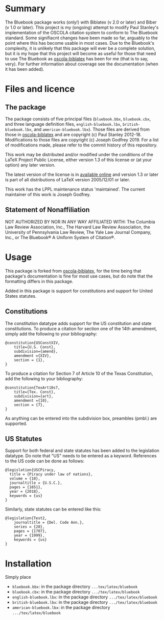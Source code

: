 # Summary

The Bluebook package works (only!) with Biblatex (v 2.0 or later) and Biber (v 1.0 or later).
This project is my (ongoing) attempt to modify Paul Stanley's implementation of the OSCOLA citation system to conform to The Bluebook standard. 
Some signifiacnt changes have been made so far, arguably to the point where this has become usable in most cases. Due to the Bluebook's complexity, it is unlikely that this package will ever be a complete solution, but it is my hope that this project will become as useful for those that need to use The Bluebook as [oscola-biblatex](https://github.com/PaulStanley/oscola-biblatex) has been for me (that is to say, very).
For further information about coverage see the documentation (when it has been added).

# Files and licence

## The package

The package consists of five principal files (`bluebook.bbx`, `bluebook.cbx`, and three language definition files,
`english-bluebook.lbx`, `british-bluebook.lbx`, and `american-bluebook.lbx`). <!--There is also a very short index
style file, `bluebook.ist`.--> Those files are derived from those in [oscola-biblatex](https://github.com/PaulStanley/oscola-biblatex) 
and are copyright (c) Paul Stanley 2012-18. Modifications to those files are copyright (c) Joseph Godfrey 2019. For a list of modifications made, please refer to the commit history of this repository.

This work may be distributed and/or modified under the conditions of
the LaTeX Project Public License, either version 1.3 of this license
or (at your option) any later version.

The latest version of the license is in [available online](http://www.latex-project.org/lppl.txt) 
and version 1.3 or later is part of all distributions of LaTeX version 2005/12/01 or later.

This work has the LPPL maintenance status 'maintained'. The current
maintainer of this work is Joseph Godfrey.

<!--
## The documentation

The documentation consists of `oscola.tex`, `oscola.pdf` and
`oscola-examples.bib`. Those files are distributed under the Creative
Commons Attribution 3.0-Unported License (CC BY 3.0). A copy of that
license is available [online](http://creativecommons.org/licenses/by/3.0/deed.en_GB).
-->

## Statement of Nonaffiliation
NOT AUTHORIZED BY NOR IN ANY WAY AFFILIATED WITH: The Columbia Law Review Association, Inc., The Harvard Law Review Association, the University of Pennsylvania Law Review, The Yale Law Journal Company, Inc., or The Bluebook® A Uniform System of Citation®.

# Usage

This package is forked from [oscola-biblatex](https://github.com/PaulStanley/oscola-biblatex), for the time being that package's documentation is fine for most use cases, but do note that the formatting differs in this package. 

Added in this package is support for constitutions and support for United States statutes.

## Constitutions

The constitution datatype adds support for the US constitution and state constitutions. To produce a citation for section one of the 14th amendment, simply add the following to your bibliography:
```
@constitution{USConstXIV,
	title={U.S. Const},
	subdivision={amend},
	amendment ={XIV},
	section = {1},
}
```

To produce a citation for Section 7 of Article 10 of the Texas Constitution, add the following to your bibliography:
```
@constitution{TexArt10s7,
	title={Tex. Const},
	subdivision={art},
	amendment ={10},
	section = {7},
}
```
As anything can be entered into the subdivision box, preambles (pmbl.) are supported.

## US Statutes

Support for both federal and state statutes has been added to the legislation datatype. Do note that "US" needs to be entered as a keyword. References to the US code can be done as follows:
```
@legislation{USCPiracy,
  title = {Piracy under law of nations},
  volume = {18},
  journaltitle = {U.S.C.},
  pages = {1651},
  year = {2018},
  keywords = {us}
}
```

Similarly, state statutes can be entered like this:
```
@legislation{Test2,
	journaltitle = {Del. Code Ann.},
	series = {28},
	pages = {1707},
	year = {1999},
	keywords = {us}
}
```

<!--
## Bug reports

All bug reports, questions, or suggestions should be sent to the
maintainer, whose email is pstanley@essexcourt.net.
-->

# Installation

Simply place

* `bluebook.bbx`: in the package directory `...tex/latex/bluebook`
* `bluebook.cbx`: in the package directory `.../tex/latex/bluebook`
* `english-bluebook.lbx`: in the package directory `.../tex/latex/bluebook`
* `british-bluebook.lbx`: in the package directory `.../tex/latex/bluebook`
* `american-bluebook.lbx`: in the package directory `.../tex/latex/bluebook`
<!--
* `bluebook.pdf` and `bluebook.tex`: with documentation under `.../doc/latex/bluebook`
* `bluebook.ist`: with the index style files in  `.../makeindex/bluebook`
-->

<!--
# Version history
Some Point     Version 1      Original release
-->
